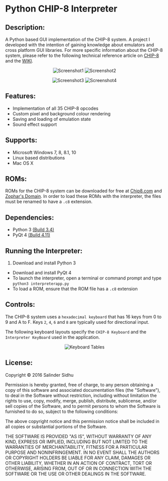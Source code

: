 # Python CHIP-8 Interpreter

## Description:
A Python based GUI implementation of the CHIP-8 system. A project I developed with the intention of gaining knowledge about emulators and cross platform GUI libraries.
For more specific information about the CHIP-8 system, please refer to the following technical reference article on [CHIP-8](http://devernay.free.fr/hacks/chip8/C8TECH10.HTM) and the [WIKI](https://en.wikipedia.org/wiki/CHIP-8).

<p align='center'>
	<img src='http://i1379.photobucket.com/albums/ah129/SalinderSid/Screenshot%202016-02-21%2019.52.53_zpswbghx0ib.png' alt='Screenshot1'/>
	<img src='http://i1379.photobucket.com/albums/ah129/SalinderSid/s3_zpsaoyyf98b.png' alt='Screenshot2'/>
</p>
<p align='center'>
	<img src='http://i1379.photobucket.com/albums/ah129/SalinderSid/s2_zpsq4tteay3.png' alt='Screenshot3'/>
	<img src='http://i1379.photobucket.com/albums/ah129/SalinderSid/s4_zpsthjnlyv3.png' alt='Screenshot4'/>
</p>

## Features:
- Implementation of all 35 CHIP-8 opcodes
- Custom pixel and background colour rendering
- Saving and loading of emulation state
- Sound effect support

## Supports:
- Microsoft Windows 7, 8, 8.1, 10
- Linux based distributions
- Mac OS X

## ROMs:
ROMs for the CHIP-8 system can be downloaded for free at [Chip8.com](http://www.chip8.com/?page=84) and [Zophar's Domain](http://www.zophar.net/pdroms/chip8.html). In order to load these ROMs with the interpreter, the files must be renamed to have a `.c8` extension.

## Dependencies:
- Python 3 [(Build 3.4)](https://www.python.org/downloads/)
- PyQt 4 [(Build 4.11)](https://riverbankcomputing.com/software/pyqt/download)

## Running the Interpreter:
1. Download and install Python 3
+ Download and install PyQt 4
+ To launch the interpreter, open a terminal or command prompt and type `python3 interpreterapp.py`
+ To load a ROM, ensure that the ROM file has a `.c8` extension

## Controls:
The CHIP-8 system uses a `hexadecimal keyboard` that has 16 keys from 0 to 9 and A to F. Keys `2`, `4`, `6` and `8` are typically used for directional input.

The following keyboard layouts specify the `CHIP-8 Keyboard` and the `Interpreter KeyBoard` used in the application.

<p align='center'>
	<img src='http://i1379.photobucket.com/albums/ah129/SalinderSid/Untitled_zpswta7n6gq.png' alt='Keyboard Tables'/>
</p>

## License:
Copyright &copy; 2016 Salinder Sidhu

Permission is hereby granted, free of charge, to any person obtaining a copy of this software and associated documentation files (the "Software"), to deal in the Software without restriction, including without limitation the rights to use, copy, modify, merge, publish, distribute, sublicense, and/or sell copies of the Software, and to permit persons to whom the Software is furnished to do so, subject to the following conditions:

The above copyright notice and this permission notice shall be included in all copies or substantial portions of the Software.

THE SOFTWARE IS PROVIDED "AS IS", WITHOUT WARRANTY OF ANY KIND, EXPRESS OR IMPLIED, INCLUDING BUT NOT LIMITED TO THE WARRANTIES OF MERCHANTABILITY, FITNESS FOR A PARTICULAR PURPOSE AND NONINFRINGEMENT. IN NO EVENT SHALL THE AUTHORS OR COPYRIGHT HOLDERS BE LIABLE FOR ANY CLAIM, DAMAGES OR OTHER LIABILITY, WHETHER IN AN ACTION OF CONTRACT, TORT OR OTHERWISE, ARISING FROM, OUT OF OR IN CONNECTION WITH THE SOFTWARE OR THE USE OR OTHER DEALINGS IN THE SOFTWARE.
